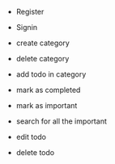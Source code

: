 - Register
- Signin
- create category
- delete category
- add todo in category
- mark as completed
- mark as important
- search for all the important


- edit todo
- delete todo